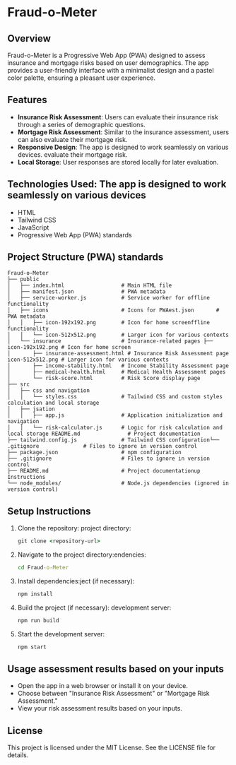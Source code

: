 # Fraud-o-Meter

## Overview

Fraud-o-Meter is a Progressive Web App (PWA) designed to assess insurance and mortgage risks based on user demographics. The app provides a user-friendly interface with a minimalist design and a pastel color palette, ensuring a pleasant user experience.

## Features

- **Insurance Risk Assessment**: Users can evaluate their insurance risk through a series of demographic questions.
- **Mortgage Risk Assessment**: Similar to the insurance assessment, users can also evaluate their mortgage risk.
- **Responsive Design**: The app is designed to work seamlessly on various devices. evaluate their mortgage risk.
- **Local Storage**: User responses are stored locally for later evaluation.

## **Technologies Used**: The app is designed to work seamlessly on various devices

- HTML
- Tailwind CSS
- JavaScript
- Progressive Web App (PWA) standards

## Project Structure (PWA) standards

```readme
Fraud-o-Meter
├── public
│   ├── index.html                  # Main HTML file
│   ├── manifest.json               # PWA metadata
│   ├── service-worker.js           # Service worker for offline functionality
│   ├── icons                       # Icons for PWAest.json       # PWA metadata
│   │   ├── icon-192x192.png        # Icon for home screenffline functionality
│   │   └── icon-512x512.png        # Larger icon for various contexts
│   └── insurance                   # Insurance-related pages ├── icon-192x192.png # Icon for home screen
│       ├── insurance-assessment.html # Insurance Risk Assessment page icon-512x512.png # Larger icon for various contexts
│       ├── income-stability.html   # Income Stability Assessment page
│       ├── medical-health.html     # Medical Health Assessment pages
│       └── risk-score.html         # Risk Score display page
├── src
│   ├── css and navigation
│   │   └── styles.css              # Tailwind CSS and custom styles calculation and local storage
│   ├── jsation
│   │   ├── app.js                  # Application initialization and navigation
│   │   └── risk-calculator.js      # Logic for risk calculation and local storage README.md               # Project documentation
├── tailwind.config.js              # Tailwind CSS configuration└── .gitignore              # Files to ignore in version control
├── package.json                    # npm configuration
├── .gitignore                      # Files to ignore in version control
├── README.md                       # Project documentationup Instructions
└── node_modules/                   # Node.js dependencies (ignored in version control)
```

## Setup Instructions

1. Clone the repository: project directory:

   ```cmd
   git clone <repository-url>
   ```

2. Navigate to the project directory:endencies:

    ```cmd
   cd Fraud-o-Meter
   ```

3. Install dependencies:ject (if necessary):

   ```cmd
   npm install
   ```

4. Build the project (if necessary): development server:

    ```cmd
   npm run build
   ```

5. Start the development server:

   ```cmd
   npm start
   ```

## Usage assessment results based on your inputs

- Open the app in a web browser or install it on your device.
- Choose between "Insurance Risk Assessment" or "Mortgage Risk Assessment."
- View your risk assessment results based on your inputs.

## License

This project is licensed under the MIT License. See the LICENSE file for details.

